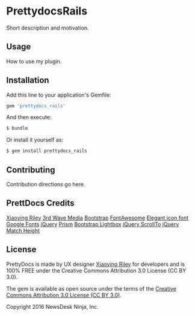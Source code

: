 # PrettydocsRails
Short description and motivation.

## Usage
How to use my plugin.

## Installation
Add this line to your application's Gemfile:

```ruby
gem 'prettydocs_rails'
```

And then execute:
```bash
$ bundle
```

Or install it yourself as:
```bash
$ gem install prettydocs_rails
```

## Contributing
Contribution directions go here.

## PrettDocs Credits
[Xiaoying Riley](https://twitter.com/3rdwave_themes)
[3rd Wave Media](http://themes.3rdwavemedia.com/demo/prettydocs/license.html)
[Bootstrap](http://getbootstrap.com/)
[FontAwesome](http://fortawesome.github.io/Font-Awesome/)
[Elegant icon font](http://www.elegantthemes.com/blog/resources/elegant-icon-font)
[Google Fonts](http://www.google.com/webfonts)
[jQuery](http://jquery.com/)
[Prism](http://prismjs.com/index.html)
[Bootstrap Lightbox](http://ashleydw.github.io/lightbox/)
[jQuery ScrollTo](http://flesler.blogspot.co.uk/2007/10/jqueryscrollto.html)
[jQuery Match Height](http://brm.io/jquery-match-height/)

## License
PrettyDocs is made by UX designer [Xiaoying Riley](https://twitter.com/3rdwave_themes) for developers and is 100% FREE under the Creative Commons Attribution 3.0 License (CC BY 3.0).

The gem is available as open source under the terms of the [Creative Commons Attribution 3.0 License (CC BY 3.0)](http://creativecommons.org/licenses/by/3.0/).

Copyright 2016 NewsDesk Ninja, Inc.

